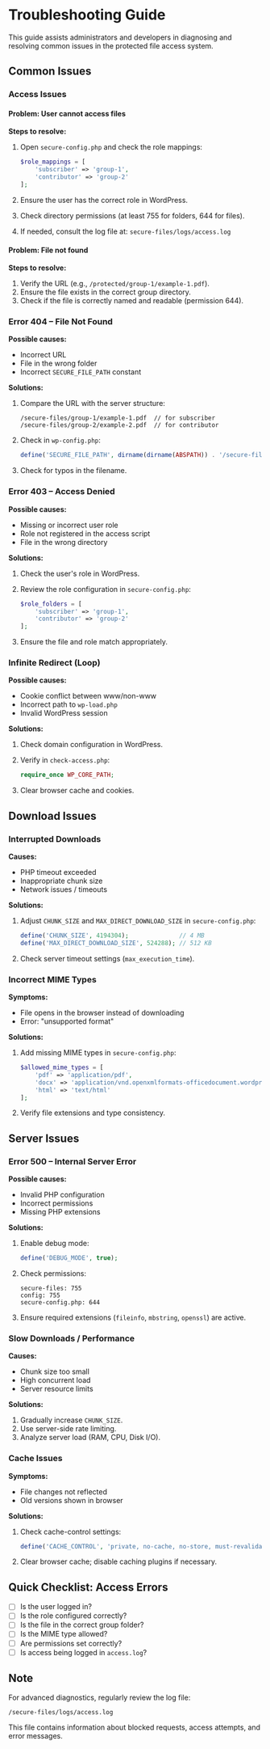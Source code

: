 # Troubleshooting Guide

This guide assists administrators and developers in diagnosing and resolving common issues in the protected file access system.

## Common Issues

### Access Issues

#### Problem: User cannot access files

**Steps to resolve:**

1. Open `secure-config.php` and check the role mappings:

   ```php
   $role_mappings = [
       'subscriber' => 'group-1',
       'contributor' => 'group-2'
   ];
   ```
2. Ensure the user has the correct role in WordPress.
3. Check directory permissions (at least 755 for folders, 644 for files).
4. If needed, consult the log file at: `secure-files/logs/access.log`

#### Problem: File not found

**Steps to resolve:**

1. Verify the URL (e.g., `/protected/group-1/example-1.pdf`).
2. Ensure the file exists in the correct group directory.
3. Check if the file is correctly named and readable (permission 644).

### Error 404 – File Not Found

**Possible causes:**

* Incorrect URL
* File in the wrong folder
* Incorrect `SECURE_FILE_PATH` constant

**Solutions:**

1. Compare the URL with the server structure:

   ```
   /secure-files/group-1/example-1.pdf  // for subscriber
   /secure-files/group-2/example-2.pdf  // for contributor
   ```
2. Check in `wp-config.php`:

   ```php
   define('SECURE_FILE_PATH', dirname(dirname(ABSPATH)) . '/secure-files');
   ```
3. Check for typos in the filename.

### Error 403 – Access Denied

**Possible causes:**

* Missing or incorrect user role
* Role not registered in the access script
* File in the wrong directory

**Solutions:**

1. Check the user's role in WordPress.
2. Review the role configuration in `secure-config.php`:

   ```php
   $role_folders = [
       'subscriber' => 'group-1',
       'contributor' => 'group-2'
   ];
   ```
3. Ensure the file and role match appropriately.

### Infinite Redirect (Loop)

**Possible causes:**

* Cookie conflict between www/non-www
* Incorrect path to `wp-load.php`
* Invalid WordPress session

**Solutions:**

1. Check domain configuration in WordPress.
2. Verify in `check-access.php`:

   ```php
   require_once WP_CORE_PATH;
   ```
3. Clear browser cache and cookies.

## Download Issues

### Interrupted Downloads

**Causes:**

* PHP timeout exceeded
* Inappropriate chunk size
* Network issues / timeouts

**Solutions:**

1. Adjust `CHUNK_SIZE` and `MAX_DIRECT_DOWNLOAD_SIZE` in `secure-config.php`:

   ```php
   define('CHUNK_SIZE', 4194304);              // 4 MB
   define('MAX_DIRECT_DOWNLOAD_SIZE', 524288); // 512 KB
   ```
2. Check server timeout settings (`max_execution_time`).

### Incorrect MIME Types

**Symptoms:**

* File opens in the browser instead of downloading
* Error: "unsupported format"

**Solutions:**

1. Add missing MIME types in `secure-config.php`:

   ```php
   $allowed_mime_types = [
       'pdf' => 'application/pdf',
       'docx' => 'application/vnd.openxmlformats-officedocument.wordprocessingml.document',
       'html' => 'text/html'
   ];
   ```
2. Verify file extensions and type consistency.

## Server Issues

### Error 500 – Internal Server Error

**Possible causes:**

* Invalid PHP configuration
* Incorrect permissions
* Missing PHP extensions

**Solutions:**

1. Enable debug mode:

   ```php
   define('DEBUG_MODE', true);
   ```
2. Check permissions:

   ```
   secure-files: 755
   config: 755
   secure-config.php: 644
   ```
3. Ensure required extensions (`fileinfo`, `mbstring`, `openssl`) are active.

### Slow Downloads / Performance

**Causes:**

* Chunk size too small
* High concurrent load
* Server resource limits

**Solutions:**

1. Gradually increase `CHUNK_SIZE`.
2. Use server-side rate limiting.
3. Analyze server load (RAM, CPU, Disk I/O).

### Cache Issues

**Symptoms:**

* File changes not reflected
* Old versions shown in browser

**Solutions:**

1. Check cache-control settings:

   ```php
   define('CACHE_CONTROL', 'private, no-cache, no-store, must-revalidate');
   ```
2. Clear browser cache; disable caching plugins if necessary.

## Quick Checklist: Access Errors

* [ ] Is the user logged in?
* [ ] Is the role configured correctly?
* [ ] Is the file in the correct group folder?
* [ ] Is the MIME type allowed?
* [ ] Are permissions set correctly?
* [ ] Is access being logged in `access.log`?

## Note

For advanced diagnostics, regularly review the log file:

```
/secure-files/logs/access.log
```

This file contains information about blocked requests, access attempts, and error messages.